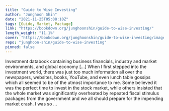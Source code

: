 ```yaml
---
title: "Guide to Wise Investing"
author: "Junghoon Shin"
date: "2021-11-25T05:08:10Z"
tags: [Guide, Market, Package]
link: "https://bookdown.org/junghoonshin/guide-to-wise-investing/"
length_weight: "11.1%"
cover: "https://bookdown.org/junghoonshin/guide-to-wise-investing/images/mathieu-stern-1zO4O3Z0UJA-unsplash.jpg"
repo: "junghoon-shin/guide-to-wise-investing"
pinned: false
---
```


Investment databook containing business financials, industry and market environments, and global economy [...] When I first stepped into the investment world, there was just too much information all over the newspapers, websites, books, YouTube, and even lunch table gossips which all seemed to be of the utmost importance to me. Some believed it was the perfect time to invest in the stock market, while others insisted that the whole market was significantly overheated by repeated fiscal stimulus packages from the government and we all should prepare for the impending market crash. I was so ...
